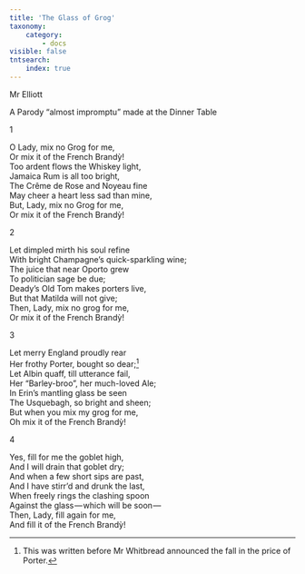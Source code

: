 ```yaml
---
title: 'The Glass of Grog'
taxonomy:
    category:
        - docs
visible: false
tntsearch:
    index: true
---
```


<div class="author">Mr Elliott</div> 

<span class="title">A Parody “almost impromptu” made at the Dinner Table</span>

1

O Lady, mix no Grog for me,  
Or mix it of the French Brand&#7923;!  
Too ardent flows the Whiskey light,  
Jamaica Rum is all too bright,  
The Crême de Rose and Noyeau fine  
May cheer a heart less sad than mine,  
But, Lady, mix no Grog for me,  
Or mix it of the French Brand&#7923;!  

2

Let dimpled mirth his soul refine  
With bright Champagne’s quick-sparkling wine;  
The juice that near Oporto grew  
To politician sage be due;  
Deady’s Old Tom makes porters live,  
But that Matilda will not give;  
Then, Lady, mix no grog for me,  
Or mix it of the French Brand&#7923;!

3

Let merry England proudly rear  
Her frothy Porter, bought so dear;[^1]  
Let Albin quaff, till utterance fail,  
Her “Barley-broo”, her much-loved Ale;  
In Erin’s mantling glass be seen  
The Usquebagh, so bright and sheen;  
But when you mix my grog for me,  
Oh mix it of the French Brand&#7923;!

4

Yes, fill for me the goblet high,  
And I will drain that goblet dry;  
And when a few short sips are past,  
And I have stirr’d and drunk the last,  
When freely rings the clashing spoon  
Against the glass — which will be soon —   
Then, Lady, fill again for me,  
And fill it of the French Brand&#7923;!

[^1]: This was written before Mr Whitbread announced the fall in the price of Porter.
